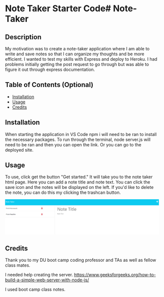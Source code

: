 # Note Taker Starter Code# Note-Taker

## Description

My motivation was to create a note-taker application where I am able to write and save notes so that I can organize my thoughts and be more efficient. I wanted to test my skills with Express and deploy to Heroku. I had problems initially getting the post request to go through but was able to figure it out through express documentation. 

## Table of Contents (Optional)

- [Installation](#installation)
- [Usage](#usage)
- [Credits](#credits)

## Installation

When starting the application in VS Code npm i will need to be ran to install the necessary packages. To run through the terminal, node server.js will need to be ran and then you can open the link. Or you can go to the deployed site. 

## Usage

To use, click get the button "Get started." It will take you to the note taker html page. Here you can add a note title and note text. You can click the save icon and the notes will be displayed on the left. If you'd like to delete the note, you can do this my clicking the trashcan button. 

![screenshot of note taker site](./public/assets/images/screenshot.png)

## Credits
Thank you to my DU boot camp coding professor and TAs as well as fellow class mates. 

I needed help creating the server. 
https://www.geeksforgeeks.org/how-to-build-a-simple-web-server-with-node-js/

I used boot camp class notes. 
